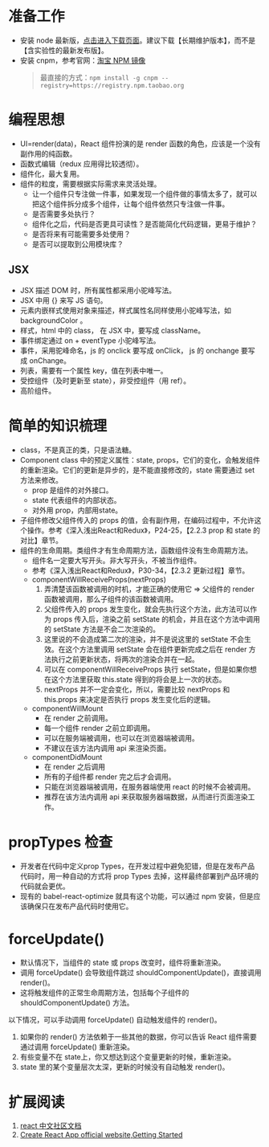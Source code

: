 # 准备工作
* 安装 node 最新版，[点击进入下载页面](https://nodejs.org/zh-cn/)。建议下载【长期维护版本】，而不是【含实验性的最新发布版】。
* 安装 cnpm，参考官网：[淘宝 NPM 镜像](https://npm.taobao.org/)
    > 最直接的方式：`npm install -g cnpm --registry=https://registry.npm.taobao.org`
    
# 编程思想
* UI=render(data)，React 组件扮演的是 render 函数的角色，应该是一个没有副作用的纯函数。
* 函数式编辑（redux 应用得比较透彻）。
* 组件化，最大复用。
* 组件的粒度，需要根据实际需求来灵活处理。
    * 让一个组件只专注做一件事，如果发现一个组件做的事情太多了，就可以把这个组件拆分成多个组件，让每个组件依然只专注做一件事。
    * 是否需要多处执行？
    * 组件化之后，代码是否更具可读性？是否能简化代码逻辑，更易于维护？
    * 是否将来有可能需要多处使用？
    * 是否可以提取到公用模块库？

## JSX
* JSX 描述 DOM 时，所有属性都采用小驼峰写法。
* JSX 中用 {} 来写 JS 语句。
* 元素内嵌样式使用对象来描述，样式属性名同样使用小驼峰写法，如 backgroundColor 。
* 样式，html 中的 class， 在 JSX 中，要写成 className。
* 事件绑定通过 on + eventType 小驼峰写法。
* 事件，采用驼峰命名，js 的 onclick 要写成 onClick， js 的 onchange 要写成 onChange。
* 列表，需要有一个属性 key，值在列表中唯一。
* 受控组件（及时更新至 state），非受控组件（用 ref）。
* 高阶组件。

# 简单的知识梳理
* class，不是真正的类，只是语法糖。
* Component class 中的预定义属性：state, props，它们的变化，会触发组件的重新渲染。它们的更新是异步的，是不能直接修改的，state 需要通过 set 方法来修改。
    * prop 是组件的对外接口。
    * state 代表组件的内部状态。
    * 对外用 prop，内部用state。
* 子组件修改父组件传入的 props 的值，会有副作用，在编码过程中，不允许这个操作。参考《深入浅出React和Redux》，P24-25，【2.2.3 prop 和 state 的对比】章节。
* 组件的生命周期。类组件才有生命周期方法，函数组件没有生命周期方法。
    * 组件名一定要大写开头。非大写开头，不被当作组件。
    * 参考《深入浅出React和Redux》，P30-34，【2.3.2 更新过程】章节。
    * componentWillReceiveProps(nextProps)
        1. 弄清楚该函数被调用的时机，才能正确的使用它 => 父组件的 render 函数被调用，那么子组件的该函数被调用。
        1. 父组件传入的 props 发生变化，就会先执行这个方法，此方法可以作为 props 传入后，渲染之前 setState 的机会，并且在这个方法中调用的 setState 方法是不会二次渲染的。
        1. 这里说的不会造成第二次的渲染，并不是说这里的 setState 不会生效。在这个方法里调用 setState 会在组件更新完成之后在 render 方法执行之前更新状态，将两次的渲染合并在一起。
        1. 可以在 componentWillReceiveProps 执行 setState，但是如果你想在这个方法里获取 this.state 得到的将会是上一次的状态。
        1. nextProps 并不一定会变化，所以，需要比较 nextProps 和 this.props 来决定是否执行 props 发生变化后的逻辑。
    * componentWillMount
        * 在 render 之前调用。
        * 每一个组件 render 之前立即调用。
        * 可以在服务端被调用，也可以在浏览器端被调用。
        * 不建议在该方法内调用 api 来渲染页面。
    * componentDidMount
        * 在 render 之后调用
        * 所有的子组件都 render 完之后才会调用。
        * 只能在浏览器端被调用，在服务器端使用 react 的时候不会被调用。
        * 推荐在该方法内调用 api 来获取服务器端数据，从而进行页面渲染工作。
        
# propTypes 检查
* 开发者在代码中定义prop Types，在开发过程中避免犯错，但是在发布产品代码时，用一种自动的方式将 prop Types 去掉，这样最终部署到产品环境的代码就会更优。
* 现有的 babel-react-optimize 就具有这个功能，可以通过 npm 安装，但是应该确保只在发布产品代码时使用它。

# forceUpdate()
* 默认情况下，当组件的 state 或 props 改变时，组件将重新渲染。
* 调用 forceUpdate() 会导致组件跳过 shouldComponentUpdate()，直接调用 render()。
* 这将触发组件的正常生命周期方法，包括每个子组件的 shouldComponentUpdate() 方法。

以下情况，可以手动调用 forceUpdate() 自动触发组件的 render()。
1. 如果你的 render() 方法依赖于一些其他的数据，你可以告诉 React 组件需要通过调用 forceUpdate() 重新渲染。
1. 有些变量不在 state上，你又想达到这个变量更新的时候，重新渲染。
1. state 里的某个变量层次太深，更新的时候没有自动触发 render()。

# 扩展阅读
1. [react 中文社区文档](https://react.docschina.org/docs/hello-world.html)
1. [Create React App official website,Getting Started](https://facebook.github.io/create-react-app/docs/getting-started)
 